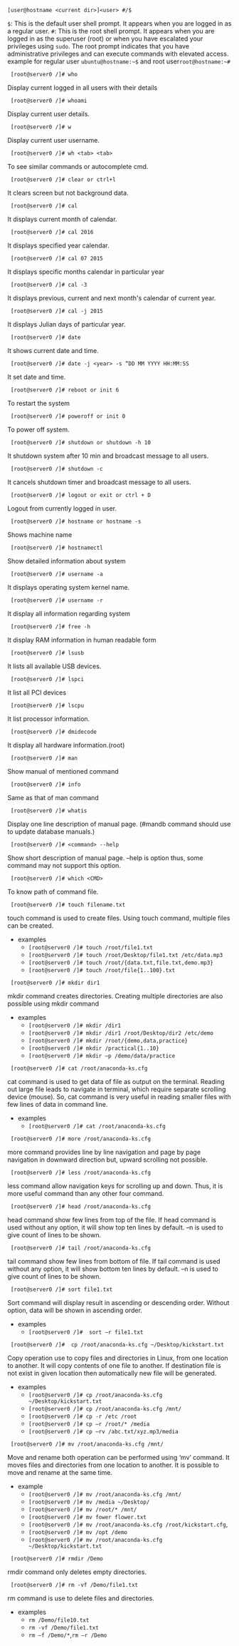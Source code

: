 ```shell
[user@hostname <current dir>]<user> #/$
```
```$```: This is the default user shell prompt. It appears when you are logged in as a regular user.
```#```: This is the root shell prompt. It appears when you are logged in as the superuser (root) or when you have escalated your privileges using ```sudo```. The root prompt indicates that you have administrative privileges and can execute commands with elevated access.
example for regular user ```ubuntu@hostname:~$``` and root user```root@hostname:~#```


```shell
 [root@server0 /]# who
```
Display current logged in all users with their details

```shell
 [root@server0 /]# whoami
```
Display current user details.
```shell
 [root@server0 /]# w
```
Display current user username.
```shell
 [root@server0 /]# wh <tab> <tab>
```
To see similar commands or autocomplete cmd.
```shell
 [root@server0 /]# clear or ctrl+l
```
It clears screen but not background data.

```shell
 [root@server0 /]# cal
```
It displays current month of calendar.
```shell
 [root@server0 /]# cal 2016
```
It displays specified year calendar.
```shell
 [root@server0 /]# cal 07 2015
```
It displays specific months calendar in particular year
```shell
 [root@server0 /]# cal -3
```
It displays previous, current and next month's calendar of current year.
```shell
 [root@server0 /]# cal -j 2015
```
It displays Julian days of particular year.
```shell
 [root@server0 /]# date
```
It shows current date and time.
```shell
 [root@server0 /]# date -j <year> -s “DD MM YYYY HH:MM:SS 
```
It set date and time.
```shell
 [root@server0 /]# reboot or init 6
```
To restart the system
```shell
 [root@server0 /]# poweroff or init 0
```
To power off system.
```shell
 [root@server0 /]# shutdown or shutdown -h 10
```
It shutdown system after 10 min and broadcast message to all users.
```shell
 [root@server0 /]# shutdown -c
```
It cancels shutdown timer and broadcast message to all users.
```shell
 [root@server0 /]# logout or exit or ctrl + D
```
Logout from currently logged in user.
```shell
 [root@server0 /]# hostname or hostname -s
```
Shows machine name
```shell
 [root@server0 /]# hostnamectl 
```
Show detailed information about system
```shell
 [root@server0 /]# username -a 
```
It displays operating system kernel name.
```shell
 [root@server0 /]# username -r 
```
It display all information regarding system
```shell
 [root@server0 /]# free -h
```
It display RAM information in human readable form
```shell
 [root@server0 /]# lsusb
```
It lists all available USB devices.
```shell
 [root@server0 /]# lspci
```
It list all PCI devices
```shell
 [root@server0 /]# lscpu
```
It list processor information.
```shell
 [root@server0 /]# dmidecode
```
It display all hardware information.(root)
```shell
 [root@server0 /]# man
```
Show manual of mentioned command
```shell
 [root@server0 /]# info
```
Same as that of man command
```shell
 [root@server0 /]# whatis
```
Display one line description of manual page. (#mandb command should use to update database manuals.)
```shell
 [root@server0 /]# <command> --help
```
Show short description of manual page. –help is option thus, some command may not support this option.
```shell
 [root@server0 /]# which <CMD>
```
To know path of command file.
```shell
 [root@server0 /]# touch filename.txt
```
touch command is used to create files. Using touch command, multiple files can be created. 
- examples 
    - ```[root@server0 /]# touch /root/file1.txt```
    - ```[root@server0 /]# touch /root/Desktop/file1.txt /etc/data.mp3```
    - ```[root@server0 /]# touch /root/{data.txt,file.txt,demo.mp3}```
    - ```[root@server0 /]# touch /root/file{1..100}.txt```


```shell
 [root@server0 /]# mkdir dir1
```
 mkdir command creates directories. Creating multiple directories are also possible using mkdir command 
- examples 
    - ```[root@server0 /]# mkdir /dir1```
    - ```[root@server0 /]# mkdir /dir1 /root/Desktop/dir2 /etc/demo```
    - ```[root@server0 /]# mkdir /root/{demo,data,practice}```
    - ```[root@server0 /]# mkdir /practical{1..10}```
    - ```[root@server0 /]# mkdir –p /demo/data/practice```

```shell
 [root@server0 /]# cat /root/anaconda-ks.cfg
```
cat command is used to get data of file as output on the terminal. Reading out large file leads to navigate in terminal, which require separate scrolling device (mouse). So, cat command is very useful in reading smaller files with few lines of data in command line. 
- examples 
    - ```[root@server0 /]# cat /root/anaconda-ks.cfg```
```shell
 [root@server0 /]# more /root/anaconda-ks.cfg
```
more command provides line by line navigation and page by page navigation in downward direction but, upward scrolling not possible.
```shell
 [root@server0 /]# less /root/anaconda-ks.cfg
```
 less command allow navigation keys for scrolling up and down. Thus, it is more useful command than any other four command.
```shell
 [root@server0 /]# head /root/anaconda-ks.cfg
```
head command show few lines from top of the file. If head command is used without any option, it will show top ten lines by default. –n is used to give count of lines to be shown.
```shell
 [root@server0 /]# tail /root/anaconda-ks.cfg
```
tail command show few lines from bottom of file. If tail command is used without any option, it will show bottom ten lines by default. –n is used to give count of lines to be shown.
```shell
 [root@server0 /]# sort file1.txt
```
Sort command will display result in ascending or descending order. Without option, data will be shown in ascending order. 
- examples 
    - ```[root@server0 /]#  sort –r file1.txt```
 
```shell
 [root@server0 /]#  cp /root/anaconda-ks.cfg ~/Desktop/kickstart.txt
```
Copy operation use to copy files and directories in Linux, from one location to another. It will copy contents of one file to another. If destination file is not exist in given location then automatically new file will be generated. 
- examples 
    - ```[root@server0 /]# cp /root/anaconda-ks.cfg ~/Desktop/kickstart.txt```
    - ```[root@server0 /]# cp /root/anaconda-ks.cfg /mnt/```
    - ```[root@server0 /]# cp -r /etc /root```
    - ```[root@server0 /]# cp –r /root/* /media```
    - ```[root@server0 /]# cp –rv /abc.txt/xyz.mp3/media```
```shell
 [root@server0 /]# mv /root/anaconda-ks.cfg /mnt/
```
Move and rename both operation can be performed using ‘mv’ command. It moves files and directories from one location to another. It is possible to move and rename at the same time. 
- example 
    - ```[root@server0 /]# mv /root/anaconda-ks.cfg /mnt/```
    - ```[root@server0 /]# mv /media ~/Desktop/```
    - ```[root@server0 /]# mv /root/* /mnt/```
    - ```[root@server0 /]# mv fower flower.txt```
    - ```[root@server0 /]# mv /root/anaconda-ks.cfg /root/kickstart.cfg```, 
    - ```[root@server0 /]# mv /opt /demo```
    - ```[root@server0 /]# mv /root/anaconda-ks.cfg ~/Desktop/kickstart.txt```
```shell
 [root@server0 /]# rmdir /Demo
```
rmdir command only deletes empty directories.
```shell
 [root@server0 /]# rm -vf /Demo/file1.txt
```
rm command is use to delete files and directories. 
- examples 
    - ```rm /Demo/file10.txt```
    - ```rm -vf /Demo/file1.txt```
    - ```rm –f /Demo/*```,```rm –r /Demo```
